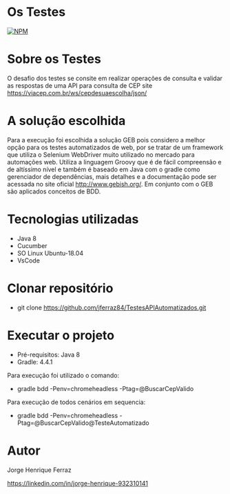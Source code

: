 # Os Testes
[![NPM](https://img.shields.io/npm/l/react)](https://github.com/jferraz84/TesteAPIAutomatizado/blob/main/LICENSE) 

# Sobre os Testes
O desafio dos testes se consite em realizar operações de consulta e validar as respostas de uma API para consulta de CEP site https://viacep.com.br/ws/cepdesuaescolha/json/

# A solução escolhida
Para a execução foi escolhida a solução GEB pois considero a melhor opção para os testes automatizados de web, por se tratar de um framework que utiliza o Selenium WebDriver muito utilizado no mercado para automações web. Utiliza a linguagem Groovy que é de fácil compreensão e de altíssimo nível e também é baseado em Java com o gradle como gerenciador de dependências, mais detalhes e a documentação pode ser acessada no site oficial http://www.gebish.org/. 
Em conjunto com o GEB são aplicados conceitos de BDD.

# Tecnologias utilizadas
- Java 8
- Cucumber
- SO Linux Ubuntu-18.04
- VsCode

# Clonar repositório
- git clone https://github.com/jferraz84/TestesAPIAutomatizados.git

# Executar o projeto
- Pré-requisitos: Java 8
- Gradle: 4.4.1

Para execução foi utilizado o comando:
- gradle bdd -Penv=chromeheadless -Ptag=@BuscarCepValido


Para execução de todos cenários em sequencia:
- gradle bdd -Penv=chromeheadless -Ptag=@BuscarCepValido@TesteAutomatizado


# Autor

Jorge Henrique Ferraz

https://linkedin.com/in/jorge-henrique-932310141

